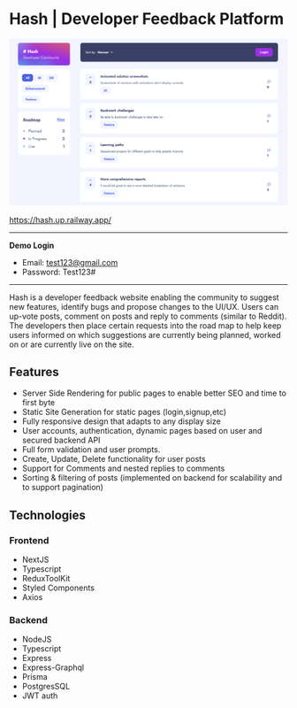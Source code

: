 # Hash | Developer Feedback Platform

<img src='./public/hashHomePage.png'>

<a href = "https://hash.up.railway.app/" target="_blank">https://hash.up.railway.app/</a>

---

**Demo Login**

- Email: test123@gmail.com
- Password: Test123#

---

Hash is a developer feedback website enabling the community to suggest new features,
identify bugs and propose changes to the UI/UX. Users can up-vote posts, comment on
posts and reply to comments (similar to Reddit). The developers then place certain
requests into the road map to help keep users informed on which suggestions are
currently being planned, worked on or are currently live on the site.

## Features

- Server Side Rendering for public pages to enable better SEO and time to first byte
- Static Site Generation for static pages (login,signup,etc)
- Fully responsive design that adapts to any display size
- User accounts, authentication, dynamic pages based on user and secured
  backend API
- Full form validation and user prompts.
- Create, Update, Delete functionality for user posts
- Support for Comments and nested replies to comments
- Sorting & filtering of posts (implemented on backend for scalability and to support
  pagination)

## Technologies

### Frontend

- NextJS
- Typescript
- ReduxToolKit
- Styled Components
- Axios

### Backend

- NodeJS
- Typescript
- Express
- Express-Graphql
- Prisma
- PostgresSQL
- JWT auth
